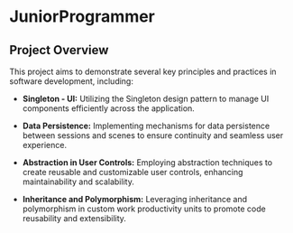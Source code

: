 # JuniorProgrammer

## Project Overview

This project aims to demonstrate several key principles and practices in software development, including:

- **Singleton - UI:** Utilizing the Singleton design pattern to manage UI components efficiently across the application.

- **Data Persistence:** Implementing mechanisms for data persistence between sessions and scenes to ensure continuity and seamless user experience.

- **Abstraction in User Controls:** Employing abstraction techniques to create reusable and customizable user controls, enhancing maintainability and scalability.

- **Inheritance and Polymorphism:** Leveraging inheritance and polymorphism in custom work productivity units to promote code reusability and extensibility.

